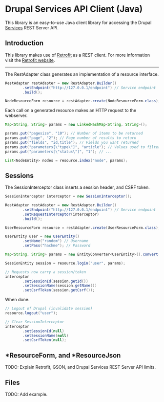 # Drupal Services API Client (Java)

This library is an easy-to-use Java client library for accessing the Drupal [Services](http://drupal.org/project/services) REST Server API.

## Introduction

This library makes use of [Retrofit](https://github.com/square/retrofit) as a REST client. For more information visit the [Retrofit website](https://square.github.io/retrofit).

----

The RestAdapter class generates an implementation of a resource interface.

```java
RestAdapter restAdapter = new RestAdapter.Builder()
        .setEndpoint("http://127.0.0.1/endpoint") // Service endpoint
        .build();

NodeResourceForm resource = restAdapter.create(NodeResourceForm.class);
```

Each call on a generated resource makes an HTTP request to the webserver.

```java
Map<String, String> params = new LinkedHashMap<String, String>();

params.put("pagesize", "10"); // Number of items to be returned
params.put("page", "2"); // Page number of results to return
params.put("fields", "id,title"); // Fields you want returned
params.put("parameters[\"type\"]", "article"); // Values used to filter results
params.put("parameters[\"status\"]", "1"); // ...

List<NodeEntity> nodes = resource.index("node", params);
```

## Sessions

The SessionInterceptor class inserts a session header, and CSRF token.

```java
SessionInterceptor interceptor = new SessionInterceptor();

RestAdapter restAdapter = new RestAdapter.Builder()
        .setEndpoint("http://127.0.0.1/endpoint") // Service endpoint
        .setRequestInterceptor(interceptor)
        .build();

UserResourceForm resource = restAdapter.create(UserResourceForm.class);

UserEntity user = new UserEntity()
        .setName("random") // Username
        .setPass("hackme"); // Password

Map<String, String> params = new EntityConverter<UserEntity>().convert(user);

SessionEntity session = resource.login("user", params);

// Requests now carry a session/token
interceptor
        .setSessionId(session.getId())
        .setSessionName(session.getName())
        .setCsrfToken(session.getCsrf());
```

When done.

```java
// Logout of Drupal (invalidate session)
resource.logout("user");

// Clear SessionInterceptor 
interceptor
        .setSessionId(null)
        .setSessionName(null)
        .setCsrfToken(null);
```

## *ResourceForm, and *ResourceJson

TODO: Explain Retrofit, GSON, and Drupal Services REST Server API limits.

## Files

TODO: Add example.
